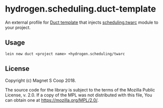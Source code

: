 # hydrogen.scheduling.duct-template

An external profile for [Duct template](https://github.com/duct-framework/duct) that injects [scheduling.twarc](https://github.com/magnetcoop/scheduling.twarc) module to your project.

## Usage

`lein new duct <project name> +hydrogen.scheduling/twarc`

## License

Copyright (c) Magnet S Coop 2018.

The source code for the library is subject to the terms of the Mozilla Public License, v. 2.0. If a copy of the MPL was not distributed with this file, You can obtain one at https://mozilla.org/MPL/2.0/.
